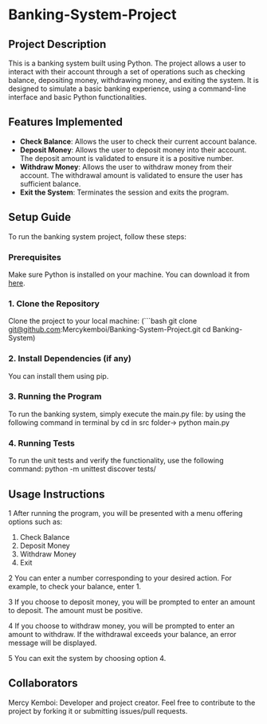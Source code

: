 # Banking-System-Project

## Project Description
This is a banking system built using Python. The project allows a user to interact with their account through a set of operations such as checking balance, depositing money, withdrawing money, and exiting the system. It is designed to simulate a basic banking experience, using a command-line interface and basic Python functionalities.

## Features Implemented
 - **Check Balance**: Allows the user to check their current account balance.
 - **Deposit Money**: Allows the user to deposit money into their account. The deposit amount is validated to ensure it is a positive number.
- **Withdraw Money**: Allows the user to withdraw money from their account. The withdrawal amount is validated to ensure the user has sufficient balance.
- **Exit the System**: Terminates the session and exits the program.

## Setup Guide

To run the banking system project, follow these steps:

### Prerequisites

Make sure Python is installed on your machine. You can download it from [here](https://www.python.org/downloads/).

### 1. Clone the Repository


Clone the project to your local machine:
(```bash
git clone git@github.com:Mercykemboi/Banking-System-Project.git
cd Banking-System)

### 2. Install Dependencies (if any)
You can install them using pip.


### 3. Running the Program
To run the banking system, simply execute the main.py file:
by using the following command in terminal by cd in src folder-> python main.py

### 4. Running Tests
To run the unit tests and verify the functionality, use the following command:
python -m unittest discover tests/

## Usage Instructions
1 After running the program, you will be presented with a menu offering options such as:

1. Check Balance
2. Deposit Money
3. Withdraw Money
4. Exit

2 You can enter a number corresponding to your desired action. For example, to check your balance, enter 1.

3 If you choose to deposit money, you will be prompted to enter an amount to deposit. The amount must be positive.

4 If you choose to withdraw money, you will be prompted to enter an amount to withdraw. If the withdrawal exceeds your balance, an error message will be displayed.

5 You can exit the system by choosing option 4.

## Collaborators
Mercy Kemboi: Developer and project creator.
Feel free to contribute to the project by forking it or submitting issues/pull requests.







